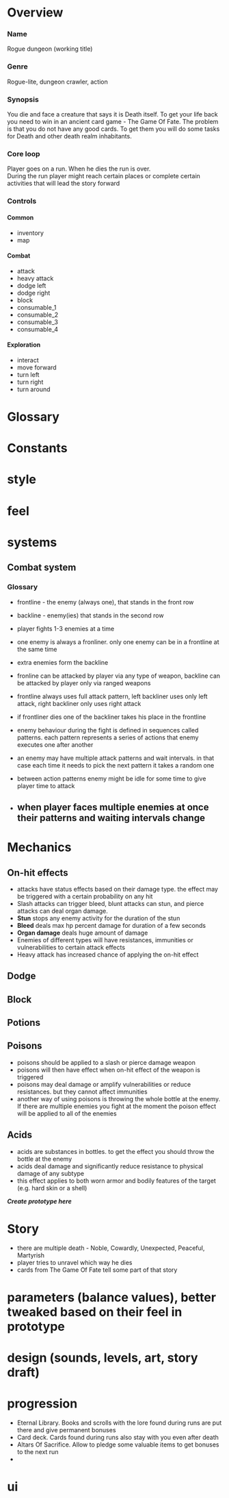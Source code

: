﻿
# Overview

### **Name**

Rogue dungeon (working title)

### **Genre**

Rogue-lite, dungeon crawler, action

### **Synopsis**

You die and face a creature that says it is Death itself.
To get your life back you need to win in an ancient card game - The Game Of Fate. 
The problem is that you do not have any good cards. 
To get them you will do some tasks for Death and other death realm inhabitants.

### Core loop
Player goes on a run. When he dies the run is over.  
During the run player might reach certain places or complete certain activities that will lead the story forward  


### Controls

#### Common

- inventory
- map

#### Combat

- attack
- heavy attack
- dodge left
- dodge right
- block
- consumable_1
- consumable_2
- consumable_3
- consumable_4

#### Exploration

- interact
- move forward
- turn left
- turn right
- turn around

# Glossary

# Constants

# style

# feel

# systems 
## Combat system
### Glossary
- frontline - the enemy (always one), that stands in the front row
- backline - enemy(ies) that stands in the second row


- player fights 1-3 enemies at a time
- one enemy is always a fronliner. only one enemy can be in a frontline at the same time
- extra enemies form the backline
- fronline can be attacked by player via any type of weapon, backline can be attacked by player only via ranged weapons
- frontline always uses full attack pattern, left backliner uses only left attack, right backliner only uses right attack
- if frontliner dies one of the backliner takes his place in the frontline
- enemy behaviour during the fight is defined in sequences called patterns. each pattern represents a series of actions
that enemy executes one after another
- an enemy may have multiple attack patterns and wait intervals. in that case each time it needs to pick the next pattern it takes a random one
- between action patterns enemy might be idle for some time to give player time to attack
- when player faces multiple enemies at once their patterns and waiting intervals change
    - 

# Mechanics

## On-hit effects
- attacks have status effects based on their damage type. the effect may be triggered with a certain probability on any hit
- Slash attacks can trigger bleed, blunt attacks can stun, and pierce attacks can deal organ damage.
- **Stun** stops any enemy activity for the duration of the stun
- **Bleed** deals max hp percent damage for duration of a few seconds
- **Organ damage** deals huge amount of damage 
- Enemies of different types will have resistances, immunities or vulnerabilities to certain attack effects
- Heavy attack has increased chance of applying the on-hit effect
## Dodge
## Block

## Potions 
## Poisons 
- poisons should be applied to a slash or pierce damage weapon 
- poisons will then have effect when on-hit effect of the weapon is triggered
- poisons may deal damage or amplify vulnerabilities or reduce resistances. but they cannot affect immunities
- another way of using poisons is throwing the whole bottle at the enemy. If there are multiple enemies 
you fight at the moment the poison effect will be applied to all of the enemies
## Acids
- acids are substances in bottles. to get the effect you should throw the bottle at the enemy
- acids deal damage and significantly reduce resistance to physical damage of any subtype
- this effect applies to both worn armor and bodily features of the target (e.g. hard skin or a shell)


***Create prototype here***

# Story
- there are multiple death - Noble, Cowardly, Unexpected, Peaceful, Martyrish
- player tries to unravel which way he dies
- cards from The Game Of Fate tell some part of that story

# parameters (balance values), better tweaked based on their feel in prototype
# design (sounds, levels, art, story draft)
# progression
- Eternal Library. Books and scrolls with the lore found during runs are put there and give permanent bonuses
- Card deck. Cards found during runs also stay with you even after death
- Altars Of Sacrifice. Allow to pledge some valuable items to get bonuses to the next run
- 

# ui